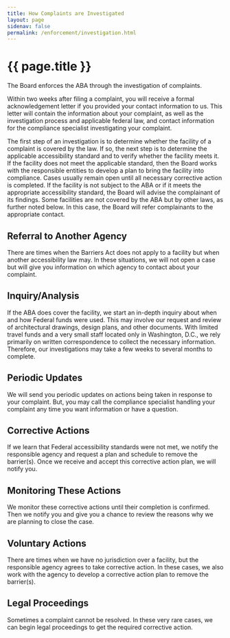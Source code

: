 ```yaml
---
title: How Complaints are Investigated
layout: page
sidenav: false
permalink: /enforcement/investigation.html
---
```

# {{ page.title }}

The Board enforces the ABA through the investigation of complaints.

Within two weeks after filing a complaint, you will receive a formal acknowledgement letter if you provided your contact information to us. This letter will contain the information about your complaint, as well as the investigation process and applicable federal law, and contact information for the compliance specialist investigating your complaint.

The first step of an investigation is to determine whether the facility of a complaint is covered by the law. If so, the next step is to determine the applicable accessibility standard and to verify whether the facility meets it. If the facility does not meet the applicable standard, then the Board works with the responsible entities to develop a plan to bring the facility into compliance. Cases usually remain open until all necessary corrective action is completed. If the facility is not subject to the ABA or if it meets the appropriate accessibility standard, the Board will advise the complainant of its findings. Some facilities are not covered by the ABA but by other laws, as further noted below. In this case, the Board will refer complainants to the appropriate contact.

## Referral to Another Agency

There are times when the Barriers Act does not apply to a facility but when another accessibility law may. In these situations, we will not open a case but will give you information on which agency to contact about your complaint.

## Inquiry/Analysis

If the ABA does cover the facility, we start an in-depth inquiry about when and how Federal funds were used. This may involve our request and review of architectural drawings, design plans, and other documents. With limited travel funds and a very small staff located only in Washington, D.C., we rely primarily on written correspondence to collect the necessary information. Therefore, our investigations may take a few weeks to several months to complete.

## Periodic Updates

We will send you periodic updates on actions being taken in response to your complaint. But, you may call the compliance specialist handling your complaint any time you want information or have a question.

## Corrective Actions

If we learn that Federal accessibility standards were not met, we notify the responsible agency and request a plan and schedule to remove the barrier(s). Once we receive and accept this corrective action plan, we will notify you.

## Monitoring These Actions

We monitor these corrective actions until their completion is confirmed. Then we notify you and give you a chance to review the reasons why we are planning to close the case.

## Voluntary Actions

There are times when we have no jurisdiction over a facility, but the responsible agency agrees to take corrective action. In these cases, we also work with the agency to develop a corrective action plan to remove the barrier(s).

## Legal Proceedings

Sometimes a complaint cannot be resolved. In these very rare cases, we can begin legal proceedings to get the required corrective action.
